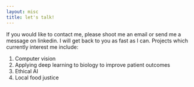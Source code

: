 ```yaml
---
layout: misc
title: let's talk!
---
```

If you would like to contact me, please shoot me an email or send me a message on linkedin. I will get back to you as fast as I can. Projects which currently interest me include:

1. Computer vision
2. Applying deep learning to biology to improve patient outcomes
3. Ethical AI
4. Local food justice
